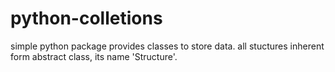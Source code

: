 # python-colletions

simple python package provides classes to store data.
all stuctures inherent form abstract class, its name 'Structure'.
